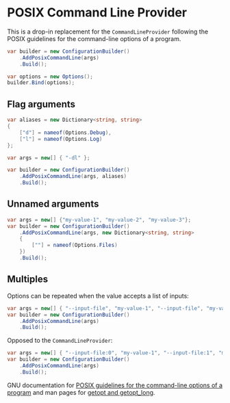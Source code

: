 # POSIX Command Line Provider

This is a drop-in replacement for the `CommandLineProvider` following the POSIX 
guidelines for the command-line options of a program.

```c#
var builder = new ConfigurationBuilder()
    .AddPosixCommandLine(args)
    .Build();

var options = new Options();
builder.Bind(options);
```

## Flag arguments

```c#
var aliases = new Dictionary<string, string>
{
    ["d"] = nameof(Options.Debug),
    ["l"] = nameof(Options.Log)
};

var args = new[] { "-dl" };

var builder = new ConfigurationBuilder()
    .AddPosixCommandLine(args, aliases)
    .Build();
```

## Unnamed arguments

```c#
var args = new[] {"my-value-1", "my-value-2", "my-value-3"};
var builder = new ConfigurationBuilder()
    .AddPosixCommandLine(args, new Dictionary<string, string>
    {
        [""] = nameof(Options.Files)
    })
    .Build();
```

## Multiples

Options can be repeated when the value accepts a list of inputs:

```c#
var args = new[] { "--input-file", "my-value-1", "--input-file", "my-value-2", "--input-file", "my-value-3"};
var builder = new ConfigurationBuilder()
    .AddPosixCommandLine(args)
    .Build();
```

Opposed to the `CommandLineProvider`:

```c#
var args = new[] { "--input-file:0", "my-value-1", "--input-file:1", "my-value-2", "--input-file:2", "my-value-3"};
var builder = new ConfigurationBuilder()
    .AddPosixCommandLine(args)
    .Build();
```



GNU documentation for [POSIX guidelines for the command-line options of a program](https://www.gnu.org/prep/standards/html_node/Command_002dLine-Interfaces.html) and 
man pages for [getopt and getopt_long](http://man7.org/linux/man-pages/man3/getopt.3.html).

